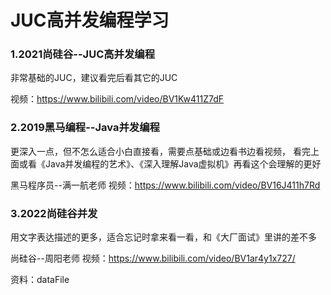 # JUC高并发编程学习

### 1.2021尚硅谷--JUC高并发编程
非常基础的JUC，建议看完后看其它的JUC

视频：https://www.bilibili.com/video/BV1Kw411Z7dF

### 2.2019黑马编程--Java并发编程
更深入一点，但不怎么适合小白直接看，需要点基础或边看书边看视频，
看完上面或看《Java并发编程的艺术》、《深入理解Java虚拟机》再看这个会理解的更好

黑马程序员--满一航老师
视频：https://www.bilibili.com/video/BV16J411h7Rd

### 3.2022尚硅谷并发
用文字表达描述的更多，适合忘记时拿来看一看，和《大厂面试》里讲的差不多

尚硅谷--周阳老师
视频：https://www.bilibili.com/video/BV1ar4y1x727/


资料：dataFile



